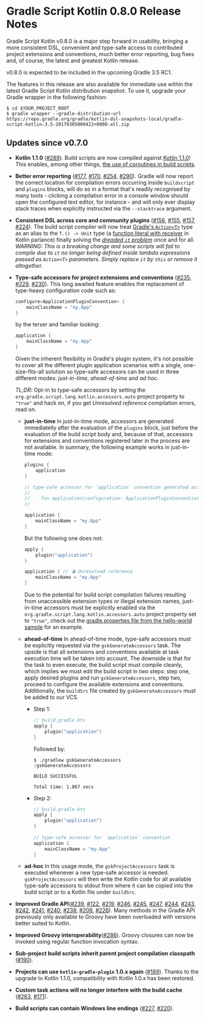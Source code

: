 Gradle Script Kotlin 0.8.0 Release Notes
========================================

Gradle Script Kotlin v0.8.0 is a major step forward in usability, bringing a more consistent DSL, convenient and type-safe access to contributed project extensions and conventions, much better error reporting, bug fixes and, of course, the latest and greatest Kotlin release. 
 
v0.8.0 is expected to be included in the upcoming Gradle 3.5 RC1.

The features in this release are also available for immediate use within the latest Gradle Script Kotlin distribution snapshot. To use it, upgrade your Gradle wrapper in the following fashion:

    $ cd $YOUR_PROJECT_ROOT
    $ gradle wrapper --gradle-distribution-url https://repo.gradle.org/gradle/kotlin-dsl-snapshots-local/gradle-script-kotlin-3.5-20170305000422+0000-all.zip

Updates since v0.7.0
--------------------

 * **Kotlin 1.1.0** ([#289](https://github.com/gradle/gradle-script-kotlin/issues/289)). Build scripts are now compiled against [Kotlin 1.1.0](https://blog.jetbrains.com/kotlin/2017/03/kotlin-1-1/)! This enables, among other things, [the use of coroutines in build scripts](https://github.com/gradle/gradle-script-kotlin/issues/292#issuecomment-284367696).
    
 * **Better error reporting** ([#177](https://github.com/gradle/gradle-script-kotlin/issues/177), [#170](https://github.com/gradle/gradle-script-kotlin/issues/170), [#254](https://github.com/gradle/gradle-script-kotlin/issues/254), [#290](https://github.com/gradle/gradle-script-kotlin/issues/290)). Gradle will now report the correct location for compilation errors occurring inside `buildscript` and `plugins` blocks, will do so in a format that's readily recognised by many tools - clicking a compilation error in a console window should open the configured text editor, for instance - and will only ever display stack traces when explicitly instructed via the `--stacktrace` argument. 

 * **Consistent DSL across core and community plugins** ([#156](https://github.com/gradle/gradle-script-kotlin/issues/156), [#155](https://github.com/gradle/gradle-script-kotlin/issues/155), [#157](https://github.com/gradle/gradle-script-kotlin/issues/157), [#224](https://github.com/gradle/gradle-script-kotlin/issues/224)). The build script compiler will now treat [Gradle's `Action<T>`](https://docs.gradle.org/current/javadoc/org/gradle/api/Action.html) type as an alias to the `T.() -> Unit` type (a [function literal with receiver](https://kotlinlang.org/docs/reference/lambdas.html#function-literals-with-receiver) in Kotlin parlance) finally solving the [_dreaded `it` problem_](https://www.youtube.com/watch?v=vv4zh_oPBTw&feature=youtu.be&t=1387) once and for all. _WARNING: This is a breaking change and some scripts will fail to compile due to `it` no longer being defined inside lambda expressions passed as `Action<T>` parameters. Simply replace `it` by `this` or remove it altogether._

 * **Type-safe accessors for project extensions and conventions** ([#235](https://github.com/gradle/gradle-script-kotlin/issues/235), [#229](https://github.com/gradle/gradle-script-kotlin/issues/229), [#230](https://github.com/gradle/gradle-script-kotlin/issues/230)). This long awaited feature enables the replacement of type-heavy configuration code such as:

   ```kotlin
   configure<ApplicationPluginConvention> {
       mainClassName = "my.App"
   }
   ```

   by the terser and familiar looking:

   ```kotlin
   application {
       mainClassName = "my.App"
   }
   ```

   Given the inherent flexibility in Gradle's plugin system, it's not possible to cover all the different plugin application scenarios with a single, one-size-fits-all solution so type-safe accessors can be used in three different modes: _just-in-time_, _ahead-of-time_ and _ad hoc_.

   *TL;DR*: Opt-in to type-safe accessors by setting the `org.gradle.script.lang.kotlin.accessors.auto` project property to `"true"` and hack on, if you get _Unresolved reference_ compilation errors, read on.
   
    * **just-in-time** In just-in-time mode, accessors are generated immediatelly after the evaluation of the `plugins` block, just before the evaluation of the build script body and, because of that, accessors for extensions and conventions registered later in the process are not available. In summary, the following example works in just-in-time mode:

        ```kotlin
        plugins {
            application
        }

        // type-safe accessor for `application` convention generated as:
        //
        //   `fun application(configuration: ApplicationPluginConvention.() -> Unit): ApplicationPluginConvention`
        //

        application {
            mainClassName = "my.App"
        }
        ```

        But the following one does not:

        ```kotlin
        apply {
            plugin("application")
        }

        application { // 💣 Unresolved reference
            mainClassName = "my.App"
        }
        ```
        Due to the potential for build script compilation failures resulting from unaccessible extension types or illegal extension names, just-in-time accessors must be explicitly enabled via the `org.gradle.script.lang.kotlin.accessors.auto` project property set to `"true"`, check out the [gradle.properties file from the hello-world sample](https://github.com/gradle/gradle-script-kotlin/blob/e75d7d99734c5c6fbe67f9b2f7128a8e037f2fbd/samples/hello-world/gradle.properties) for an example.

    * **ahead-of-time** In ahead-of-time mode, type-safe accessors must be explicitly requested via the `gskGenerateAccessors` task. The upside is that all extensions and conventions available at task execution time will be taken into account. The downside is that for the task to even execute, the build script must compile cleanly, which implies we must edit the build script in two steps: step one, apply desired plugins and run `gskGenerateAccessors`, step two, proceed to configure the available extensions and conventions. Additionally, the `buildSrc` file created by `gskGenerateAccessors` must be added to our VCS.

      * Step 1:
        ```kotlin
        // build.gradle.kts
        apply {
            plugin("application")
        }
        ```

        Followed by:

            $ ./gradlew gskGenerateAccessors
            :gskGenerateAccessors
 
            BUILD SUCCESSFUL
 
            Total time: 1.867 secs


      * Step 2:
        ```kotlin
        // build.gradle.kts
        apply {
            plugin("application")
        }
 
        // type-safe accessor for `application` convention
        application {
            mainClassName = "my.App"
        }
        ```

    * **ad-hoc** In this usage mode, the `gskProjectAccessors` task is executed whenever a new type-safe accessor is needed. `gskProjectAccessors` will then write the Kotlin code for all available type-safe accessors to stdout from where it can be copied into the build script or to a Kotlin file under `buildSrc`.

 * **Improved Gradle API**([#239](https://github.com/gradle/gradle-script-kotlin/issues/239), [#122](https://github.com/gradle/gradle-script-kotlin/issues/122), [#219](https://github.com/gradle/gradle-script-kotlin/issues/219), [#246](https://github.com/gradle/gradle-script-kotlin/issues/246), [#245](https://github.com/gradle/gradle-script-kotlin/issues/245), [#247](https://github.com/gradle/gradle-script-kotlin/issues/247), [#244](https://github.com/gradle/gradle-script-kotlin/issues/244), [#243](https://github.com/gradle/gradle-script-kotlin/issues/243), [#242](https://github.com/gradle/gradle-script-kotlin/issues/242), [#241](https://github.com/gradle/gradle-script-kotlin/issues/241), [#240](https://github.com/gradle/gradle-script-kotlin/issues/240), [#238](https://github.com/gradle/gradle-script-kotlin/issues/238), [#206](https://github.com/gradle/gradle-script-kotlin/issues/206), [#226](https://github.com/gradle/gradle-script-kotlin/issues/226)). Many methods in the Gradle API previously only available to Groovy have been overloaded with versions better suited to Kotlin. 

 * **Improved Groovy interoperability**([#286](https://github.com/gradle/gradle-script-kotlin/issues/286)). Groovy closures can now be invoked using regular function invocation syntax.

 * **Sub-project build scripts inherit parent project compilation classpath** ([#190](https://github.com/gradle/gradle-script-kotlin/issues/190)). 

 * **Projects can use `kotlin-gradle-plugin` 1.0.x again** ([#189](https://github.com/gradle/gradle-script-kotlin/issues/189)). Thanks to the upgrade to Kotlin 1.1.0, compatibility with Kotlin 1.0.x has been restored.

 * **Custom task actions will no longer interfere with the build cache** ([#263](https://github.com/gradle/gradle-script-kotlin/issues/263), [#171](https://github.com/gradle/gradle-script-kotlin/issues/171)).

 * **Build scripts can contain Windows line endings** ([#227](https://github.com/gradle/gradle-script-kotlin/issues/227), [#220](https://github.com/gradle/gradle-script-kotlin/issues/220)).
